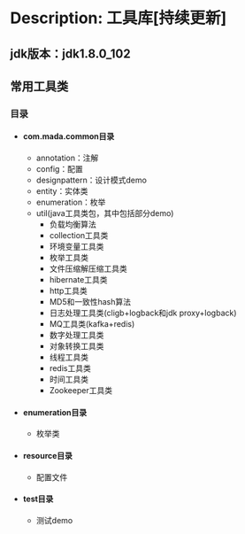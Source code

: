 # Description: 工具库[持续更新]

## jdk版本：jdk1.8.0_102

## 常用工具类

### 目录

* #### com.mada.common目录 ####
	* annotation：注解
	* config：配置
	* designpattern：设计模式demo
	* entity：实体类
	* enumeration：枚举
	* util(java工具类包，其中包括部分demo)
		* 负载均衡算法
		* collection工具类
		* 环境变量工具类
		* 枚举工具类
		* 文件压缩解压缩工具类
		* hibernate工具类
		* http工具类
		* MD5和一致性hash算法
		* 日志处理工具类(cligb+logback和jdk proxy+logback)
		* MQ工具类(kafka+redis)
		* 数字处理工具类
		* 对象转换工具类
		* 线程工具类
		* redis工具类
		* 时间工具类
		* Zookeeper工具类

* #### enumeration目录 ####
	* 枚举类

* #### resource目录 ####
	* 配置文件

* #### test目录 ####
	* 测试demo

